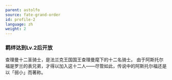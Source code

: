 ```yaml
---
parent: astolfo
source: fate-grand-order
id: profile-2
language: zh
weight: 2
---
```


### 羁绊达到Lv.2后开放

查理曼十二圣骑士，是法兰克王国国王查理曼麾下的十二名骑士。
由于阿斯托尔福是罗兰的表兄弟，才得以加入这十二人——尽管如此，传说中的阿斯托尔福还是以「弱小」而著称。
